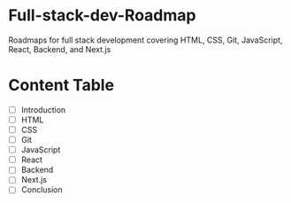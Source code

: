 # Full-stack-dev-Roadmap
Roadmaps for full stack development covering HTML, CSS, Git, JavaScript, React, Backend, and Next.js


# Content Table 
- [ ] Introduction
- [ ] HTML
- [ ] CSS
- [ ] Git
- [ ] JavaScript
- [ ] React
- [ ] Backend
- [ ] Next.js
- [ ] Conclusion